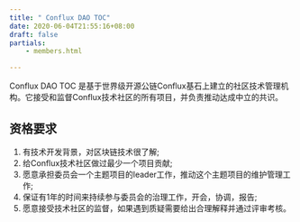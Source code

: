 ```yaml
---
title: " Conflux DAO TOC"
date: 2020-06-04T21:55:16+08:00
draft: false
partials:
    - members.html

---
```


Conflux DAO TOC 是基于世界级开源公链Conflux基石上建立的社区技术管理机构。它接受和监督Conflux技术社区的所有项目，并负责推动达成中立的共识。


## 资格要求

1. 有技术开发背景，对区块链技术很了解;
2. 给Conflux技术社区做过最少一个项目贡献;
3. 愿意承担委员会一个主题项目的leader工作，推动这个主题项目的维护管理工作;
4. 保证有1年的时间来持续参与委员会的治理工作，开会，协调，报告;
5. 愿意接受技术社区的监督，如果遇到质疑需要给出合理解释并通过评审考核。